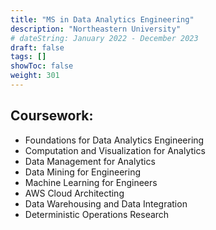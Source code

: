 ```yaml
---
title: "MS in Data Analytics Engineering"
description: "Northeastern University"
# dateString: January 2022 - December 2023
draft: false
tags: []
showToc: false
weight: 301
--- 
```


## Coursework:
- Foundations for Data Analytics Engineering
- Computation and Visualization for Analytics
- Data Management for Analytics
- Data Mining for Engineering
- Machine Learning for Engineers
- AWS Cloud Architecting
- Data Warehousing and Data Integration
- Deterministic Operations Research